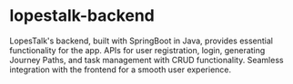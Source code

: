 # lopestalk-backend
LopesTalk's backend, built with SpringBoot in Java, provides essential functionality for the app. APIs for user registration, login, generating Journey Paths, and task management with CRUD functionality. Seamless integration with the frontend for a smooth user experience.
